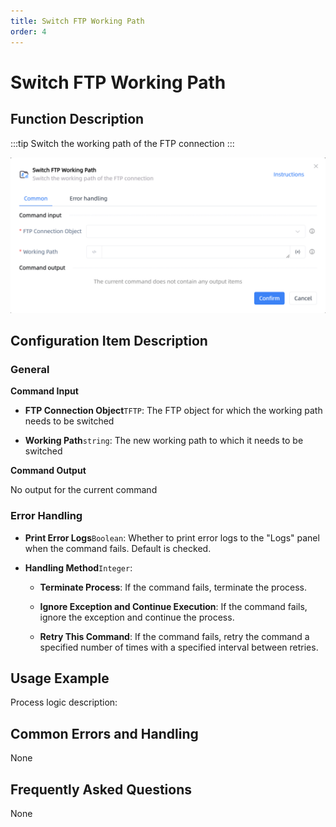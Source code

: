 ```yaml
---
title: Switch FTP Working Path
order: 4
---
```


# Switch FTP Working Path

## Function Description

:::tip 
Switch the working path of the FTP connection
:::

![Switch FTP Working Path](../../../assets/Switch%20FTP%20Working%20Path_command.png)

## Configuration Item Description

### General

**Command Input**

- **FTP Connection Object**`TFTP`: The FTP object for which the working path needs to be switched

- **Working Path**`string`: The new working path to which it needs to be switched


**Command Output**

No output for the current command

### Error Handling

- **Print Error Logs**`Boolean`: Whether to print error logs to the "Logs" panel when the command fails. Default is checked. 

- **Handling Method**`Integer`:

    - **Terminate Process**: If the command fails, terminate the process.

    - **Ignore Exception and Continue Execution**: If the command fails, ignore the exception and continue the process.

    - **Retry This Command**: If the command fails, retry the command a specified number of times with a specified interval between retries.

## Usage Example

Process logic description:

## Common Errors and Handling

None

## Frequently Asked Questions

None

